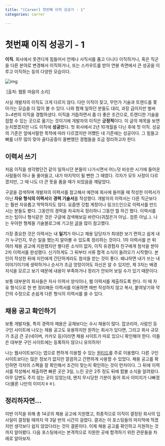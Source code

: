 ```yaml
---
title: "[Career] 첫번째 이직 성공기 - 1"
categories: carrer

---
```


# 첫번째 이직 성공기 - 1

**이직**. 회사에서 못견디게 힘들어서 언제나 사직서를 품고 다니다 이직하거나, 혹은 직군을 다른 분야로 변경해서 이직하거나, 또는 스카우트를 받아 연봉 측면에서 큰 성공을 이루고 이직하는 등의 다양한 모습이다.

![img](https://monkey3199.github.io/assets/images/2019-04-20-first-career-1.png)

​																			[출처: 웹툰 마음의 소리]

사실 개발자의 이직도 크게 다르지 않다. 다만 이직이 잦고, 무언가 기술과 트렌드를 쫓아가는 모습을 더 많이 볼 수 있다. 나와 함께 일하던 분들도 대리, 과장 급이지만 벌써 3~4번의 이직을 경험하셨다. 이직을 거듭하면서 좀 더 좋은 조건으로, 트렌디한 기술을 접할 수 있는 곳으로 옮기는 것이기에 개발자의 이직은 **긍정적**이다. 이 글의 제목을 보면 눈치챘겠지만 나도 이직에 **성공**했다. 첫 회사에서 2년 10개월을 다닌 후에 첫 이직. 성공의 기준은 앞에서말한 목적에 따라 다르겠지만 어쨌든 내 기준에는 성공이다. 그 힘들고 뼈를 너무 많이 맞아 골다공증이 올뻔했던 경험들을 조금 정리하고자 한다.



## 이력서 쓰기

처음 이직을 생각했던건 같이 일하시던 분들이 나가시면서 어느덧 비슷한 시기에 들어온 사람들이 하나 둘 줄어들고, 내가 마지막이 될 뻔한 그 때였다. 각자가 모두 사정이 다르겠지만, 그 때 나도 더 큰 뜻을 품을 때가 되었음을 깨달았다.

구글을 검색하며 개발자의 이력서를 참고해서 예전에 회사에 들어올 때 작성한 이력서가 아닌 **자유 형식의 이력서**와 **경력 기술서**를 작성했다. 개발자의 이력서는 다른 직군보다는 훨씬 자유롭고 딱딱하지도 않다. 요즘엔 깃헙 계정이나 링크드인으로 이력서를 만드시는 분들도 봤다. 그동안의 경력을 차곡차곡 정리하니 그동안 뭘 하긴 했다. 이력서를 쓰는 팁이나 형식같은 것은 구글에 검색해보길 바란다(귀찮은거 아님.. 암튼 아님..). 나는 우아한 형제들 기술블로그에 기고된 [글](http://woowabros.github.io/experience/2017/07/17/resume.html)을 많이 참고했다.

가장 중요한 것은 이력서는 내 **일기**가 아니고 채용 담당자가 최대한 보기 편하고 쉽게 내가 누구인지, 무슨 일을 했는지 알아볼 수 있도록 정리하는 것이다. 1차 이력서를 쓴 뒤 여러 채용 공고에 지원했지만 별다른 소식이 없자, 이직 유경험자 친구에게 첨삭을 받아 2차 이력서를 완성했다. 신기하게도 그 뒤부터 서류 합격 소식이 들려오기 시작했다. 본인이 작성한 뒤에 지인에게 간단하게라도 첨삭을 받는 것이 좋다. 왜냐하면 내가 쓰는 내 이야기이기에 생략하거나 순서가 조금 엉망이어도 자신은 알 수 있지만, 제 3자는 배경 지식을 모르고 보기 때문에 내용이 부족하거나 정리가 안되어 보일 수가 있기 때문이다.

보통 대부분의 회사들은 자사 이력서 양식이나, 웹 이력서를 제출하도록 한다. 이 때 자유 형식으로 한 번 정리해둔 이력서를 이용하면 매번 작성하지 않고 복사, 붙여넣기와 약간의 수정으로 손쉽게 다른 형식의 이력서를 쓸 수 있다.



## 채용 공고 확인하기

보통 개발자들, 특히 경력자 채용은 공채보다는 수시 채용이 많다. 잡코리아, 사람인 등 구인 사이트에 나오는 채용 공고도 유용하지만 원하는 회사가 있다면, 그리고 회사 규모가 조금 큰 곳(네이버, 카카오 등)이라면 채용 사이트가 따로 있으니 확인해야 한다. 이들은 대부분 구인 사이트에는 등록하지 않으니 유의하자!

나는 웹사이트보다는 앱으로 편하게 이용할 수 있는 [원티드](https://www.wanted.co.kr/)를 주로 이용했다. 다른 구인 사이트보다는 많은 정보가 없지만 깔끔하고 간편하게 사용할 수 있었다. 채용 공고를 확인하면 각자의 스펙을 잘 확인해서 조건이 맞는지 확인하는 것이 먼저이다. 그 뒤에 이력서를 작성해서 제출하면 빠른 곳은 3일, 느린 곳은 2주 정도 뒤에 합불 소식을 알려왔다. 아무 답변도 주지 않는 곳이 있었는데, 왠지 무시당한 기분이 들어 회사 이미지가 나빠졌다(물론 나만의 이미지ㅎㅎ).



## 정리하자면...

이번 이직을 위해 총 14곳의 채용 공고에 지원했고, 최종적으로 이직이 결정된 회사의 입사일이 결정될 때까지 약 3달 반의 시간이 걸렸다. 결과는 이 포스팅들의 마지막에 적겠지만 생각보다 쉽지 않았다라는 것이 결론이다. 이제 채용 공고를 확인하고 지원하는 것까지 알아봤다. 다음 포스팅에서는 본격적으로 지원한 곳에 합격하기 위한 관문들을 차례로 알아보자.